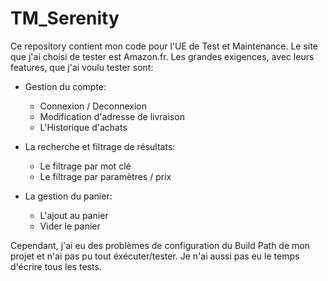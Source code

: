 # TM_Serenity

Ce repository contient mon code pour l'UE de Test et Maintenance. Le site que j'ai choisi de tester est Amazon.fr. 
Les grandes exigences, avec leurs features, que j'ai voulu tester sont:

- Gestion du compte:
  - Connexion / Deconnexion
  - Modification d'adresse de livraison
  - L'Historique d'achats
  
- La recherche et filtrage de résultats:
  - Le filtrage par mot clé
  - Le filtrage par paramètres / prix

- La gestion du panier:
  - L'ajout au panier
  - Vider le panier
  
Cependant, j'ai eu des problèmes de configuration du Build Path de mon projet et n'ai pas pu tout éxécuter/tester. Je n'ai aussi pas eu le temps d'écrire tous les tests.
